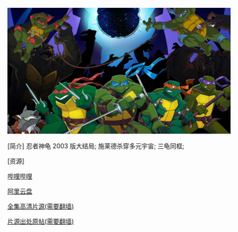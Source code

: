 

![Turtles Forever 海报](./Turtles%20Forever.webp)

[简介] 忍者神龟 2003 版大结局; 施莱德杀穿多元宇宙; 三龟同框;

[资源]

[哔哩哔哩](https://www.bilibili.com/video/BV1NWW7zPEYJ/)

[阿里云盘](https://www.alipan.com/s/D7gayRkBEJG)


[全集高清片源(需要翻墙)](https://drive.google.com/drive/folders/13NNWqSFKR38RPHazbSjZlFiOyPtS7HRg)

[片源出处原帖(需要翻墙)](https://www.reddit.com/r/RemasteringTMNT2003/comments/1222mzz/turtles_forever_remastered_in_1080p/) 